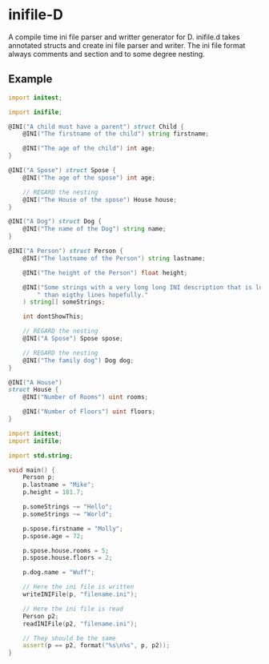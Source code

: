 inifile-D
=========

A compile time ini file parser and writter generator for D.
inifile.d takes annotated structs and create ini file parser and writer.
The ini file format always comments and section and to some degree nesting.

Example
-------

```d
import initest;

import inifile;

@INI("A child must have a parent") struct Child {
	@INI("The firstname of the child") string firstname;

	@INI("The age of the child") int age;
}

@INI("A Spose") struct Spose {
	@INI("The age of the spose") int age;

	// REGARD the nesting
	@INI("The House of the spose") House house;
}

@INI("A Dog") struct Dog {
	@INI("The name of the Dog") string name;
}

@INI("A Person") struct Person {
	@INI("The lastname of the Person") string lastname;

	@INI("The height of the Person") float height;

	@INI("Some strings with a very long long INI description that is longer" ~
		" than eigthy lines hopefully."
	) string[] someStrings;

	int dontShowThis;

	// REGARD the nesting
	@INI("A Spose") Spose spose;

	// REGARD the nesting
	@INI("The family dog") Dog dog;
}

@INI("A House")
struct House {
	@INI("Number of Rooms") uint rooms;

	@INI("Number of Floors") uint floors;
}
```

```d
import initest;
import inifile;

import std.string;

void main() {
	Person p;
	p.lastname = "Mike";
	p.height = 181.7;

	p.someStrings ~= "Hello";
	p.someStrings ~= "World";

	p.spose.firstname = "Molly";
	p.spose.age = 72;

	p.spose.house.rooms = 5;
	p.spose.house.floors = 2;

	p.dog.name = "Wuff";

	// Here the ini file is written
	writeINIFile(p, "filename.ini");

	// Here the ini file is read
	Person p2;
	readINIFile(p2, "filename.ini");

	// They should be the same
	assert(p == p2, format("%s\n%s", p, p2));
}
```
